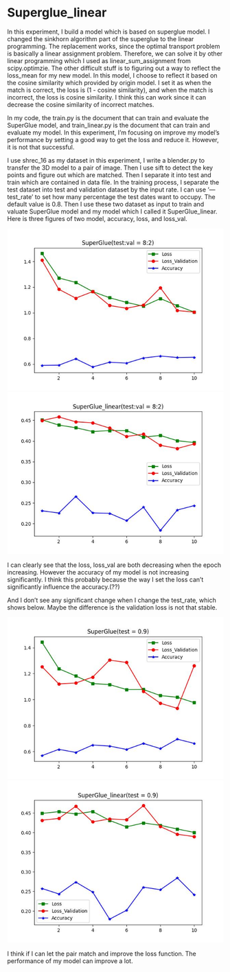 # Superglue_linear
In this experiment, I build a model which is based on superglue model. I changed the sinkhorn algorithm part of the superglue to the linear programming. The replacement works, since the optimal transport problem is basically a linear assignment problem. Therefore, we can solve it by other linear programming which I used as linear_sum_assignment from scipy.optimzie. The other difficult stuff is to figuring out a way to reflect the loss_mean for my new model. In this model, I choose to reflect it based on the cosine similarity which provided by origin model. I set it as when the match is correct, the loss is (1 - cosine similarity), and when the match is incorrect, the loss is cosine similarity. I think this can work since it can decrease the cosine similarity of incorrect matches. 

In my code, the train.py is the document that can train and evaluate the SuperGlue model, and train_linear.py is the document that can train and evaluate my model. In this experiment, I’m focusing on improve my model’s performance by setting a good way to get the loss and reduce it. However, it is not that successful. 

I use shrec_16 as my dataset in this experiment, I write a blender.py to transfer the 3D model to a pair of image. Then I use sift to detect the key points and figure out which are matched. Then I separate it into test and train which are contained in data file. In the training process, I separate the test dataset into test and validation dataset by the input rate. I can use ‘—test_rate’  to set how many percentage the test dates want to occupy. The default value is 0.8. Then I use these two dataset as input to train and valuate SuperGlue model and my model which I called it SuperGlue_linear. Here is three figures of two model, accuracy, loss, and loss_val. 

![image](SuperGlue_8.jpg)
![image](SuperGlue_linear_8.jpg)

I can clearly see that the loss, loss_val are both decreasing when the epoch increasing. However the accuracy of my model is not increasing significantly. I think this probably because the way I set the loss can’t significantly influence the accuracy.(??)

And I don’t see any significant change when I change the test_rate, which shows below. Maybe the difference is the validation loss is not that stable.

![image](SuperGlue_9.jpg)
![image](SuperGlue_linear_9.jpg)

I think if I can let the pair match and improve the loss function. The performance of my model can improve a lot. 


